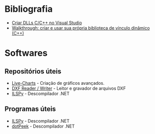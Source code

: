 # Bibliografia

- [Criar DLLs C/C++ no Visual Studio](https://docs.microsoft.com/pt-br/cpp/build/dlls-in-visual-cpp?view=msvc-160)
- [Walkthrough: criar e usar sua própria biblioteca de vínculo dinâmico (C++)](https://docs.microsoft.com/pt-br/cpp/build/walkthrough-creating-and-using-a-dynamic-link-library-cpp?view=msvc-160)

# Softwares

## Repositórios úteis
- [Live-Charts](https://github.com/Live-Charts/Live-Charts) - Criação de gráficos avançados.
- [DXF Reader / Writer](https://github.com/haplokuon/netDxf) - Leitor e gravador de arquivos DXF
- [ILSPy](https://github.com/icsharpcode/ILSpy.git) - Descompilador .NET


## Programas úteis
- [ILSPy](https://github.com/icsharpcode/ILSpy/releases) - Descompilador .NET
- [dotPeek](https://www.jetbrains.com/pt-br/decompiler/) - Descompilador .NET

